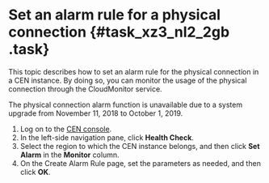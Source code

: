 # Set an alarm rule for a physical connection {#task_xz3_nl2_2gb .task}

This topic describes how to set an alarm rule for the physical connection in a CEN instance. By doing so, you can monitor the usage of the physical connection through the CloudMonitor service.

The physical connection alarm function is unavailable due to a system upgrade from November 11, 2018 to October 1, 2019.

1.  Log on to the [CEN console](https://partners-intl.console.aliyun.com/#/cbn).
2.  In the left-side navigation pane, click **Health Check**.
3.  Select the region to which the CEN instance belongs, and then click **Set Alarm** in the **Monitor** column.
4.  On the Create Alarm Rule page, set the parameters as needed, and then click **OK**.

